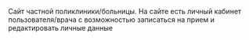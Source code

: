 Сайт частной поликлиники/больницы.
На сайте есть личный кабинет пользователя/врача с возможностью записаться на прием и редактировать личные данные
